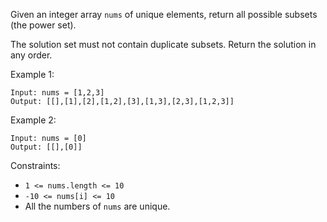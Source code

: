 Given an integer array `nums` of unique elements, return all possible subsets (the power set).

The solution set must not contain duplicate subsets. Return the solution in any order.

Example 1:
```
Input: nums = [1,2,3]
Output: [[],[1],[2],[1,2],[3],[1,3],[2,3],[1,2,3]]
```
Example 2:
```
Input: nums = [0]
Output: [[],[0]]
``` 

Constraints:
- `1 <= nums.length <= 10`
- `-10 <= nums[i] <= 10`
- All the numbers of `nums` are unique.

